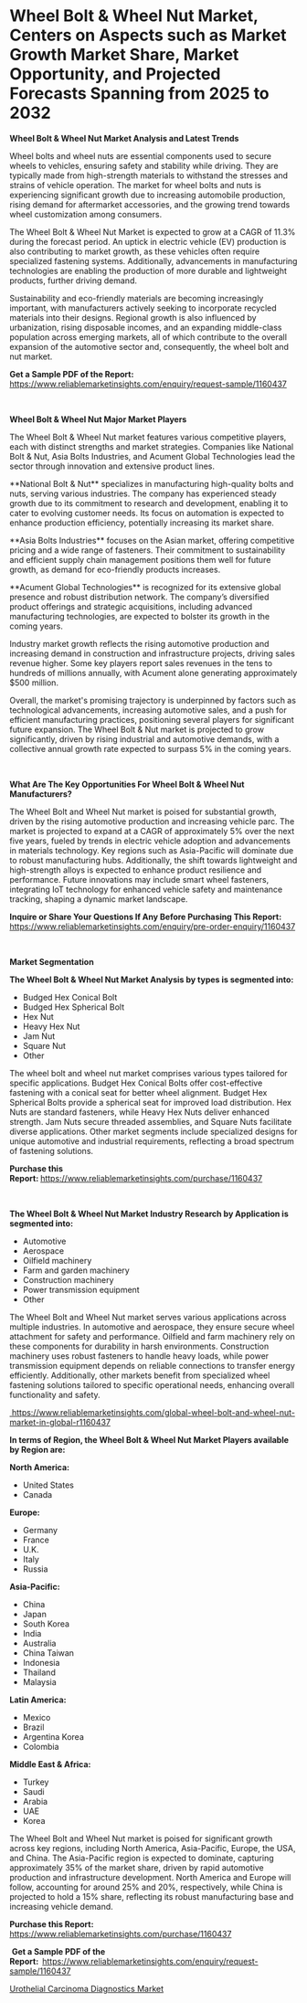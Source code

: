 <p><h1>Wheel Bolt & Wheel Nut Market, Centers on Aspects such as Market Growth Market Share, Market Opportunity, and Projected Forecasts Spanning from 2025 to 2032</h1></p><p><strong>Wheel Bolt & Wheel Nut Market Analysis and Latest Trends</strong></p>
<p><p>Wheel bolts and wheel nuts are essential components used to secure wheels to vehicles, ensuring safety and stability while driving. They are typically made from high-strength materials to withstand the stresses and strains of vehicle operation. The market for wheel bolts and nuts is experiencing significant growth due to increasing automobile production, rising demand for aftermarket accessories, and the growing trend towards wheel customization among consumers.</p><p>The Wheel Bolt & Wheel Nut Market is expected to grow at a CAGR of 11.3% during the forecast period. An uptick in electric vehicle (EV) production is also contributing to market growth, as these vehicles often require specialized fastening systems. Additionally, advancements in manufacturing technologies are enabling the production of more durable and lightweight products, further driving demand. </p><p>Sustainability and eco-friendly materials are becoming increasingly important, with manufacturers actively seeking to incorporate recycled materials into their designs. Regional growth is also influenced by urbanization, rising disposable incomes, and an expanding middle-class population across emerging markets, all of which contribute to the overall expansion of the automotive sector and, consequently, the wheel bolt and nut market.</p></p>
<p><strong>Get a Sample PDF of the Report:&nbsp;</strong> <a href="https://www.reliablemarketinsights.com/enquiry/request-sample/1160437?utm_campaign=2187&utm_medium=2&utm_source=Github&utm_content=ia&utm_term=22032025&utm_id=wheel-bolt-wheel-nut">https://www.reliablemarketinsights.com/enquiry/request-sample/1160437</a></p>
<p>&nbsp;</p>
<p><strong>Wheel Bolt & Wheel Nut Major Market Players</strong></p>
<p><p>The Wheel Bolt & Wheel Nut market features various competitive players, each with distinct strengths and market strategies. Companies like National Bolt & Nut, Asia Bolts Industries, and Acument Global Technologies lead the sector through innovation and extensive product lines.</p><p>**National Bolt & Nut** specializes in manufacturing high-quality bolts and nuts, serving various industries. The company has experienced steady growth due to its commitment to research and development, enabling it to cater to evolving customer needs. Its focus on automation is expected to enhance production efficiency, potentially increasing its market share.</p><p>**Asia Bolts Industries** focuses on the Asian market, offering competitive pricing and a wide range of fasteners. Their commitment to sustainability and efficient supply chain management positions them well for future growth, as demand for eco-friendly products increases.</p><p>**Acument Global Technologies** is recognized for its extensive global presence and robust distribution network. The company’s diversified product offerings and strategic acquisitions, including advanced manufacturing technologies, are expected to bolster its growth in the coming years. </p><p>Industry market growth reflects the rising automotive production and increasing demand in construction and infrastructure projects, driving sales revenue higher. Some key players report sales revenues in the tens to hundreds of millions annually, with Acument alone generating approximately $500 million. </p><p>Overall, the market's promising trajectory is underpinned by factors such as technological advancements, increasing automotive sales, and a push for efficient manufacturing practices, positioning several players for significant future expansion. The Wheel Bolt & Nut market is projected to grow significantly, driven by rising industrial and automotive demands, with a collective annual growth rate expected to surpass 5% in the coming years.</p></p>
<p>&nbsp;</p>
<p><strong>What Are The Key Opportunities For Wheel Bolt & Wheel Nut Manufacturers?</strong></p>
<p><p>The Wheel Bolt and Wheel Nut market is poised for substantial growth, driven by the rising automotive production and increasing vehicle parc. The market is projected to expand at a CAGR of approximately 5% over the next five years, fueled by trends in electric vehicle adoption and advancements in materials technology. Key regions such as Asia-Pacific will dominate due to robust manufacturing hubs. Additionally, the shift towards lightweight and high-strength alloys is expected to enhance product resilience and performance. Future innovations may include smart wheel fasteners, integrating IoT technology for enhanced vehicle safety and maintenance tracking, shaping a dynamic market landscape.</p></p>
<p><strong>Inquire or Share Your Questions If Any Before Purchasing This Report:</strong> <a href="https://www.reliablemarketinsights.com/enquiry/pre-order-enquiry/1160437?utm_campaign=2187&utm_medium=2&utm_source=Github&utm_content=ia&utm_term=22032025&utm_id=wheel-bolt-wheel-nut">https://www.reliablemarketinsights.com/enquiry/pre-order-enquiry/1160437</a></p>
<p>&nbsp;</p>
<p><strong>Market Segmentation</strong></p>
<p><strong>The Wheel Bolt & Wheel Nut Market Analysis by types is segmented into:</strong></p>
<p><ul><li>Budged Hex Conical Bolt</li><li>Budged Hex Spherical Bolt</li><li>Hex Nut</li><li>Heavy Hex Nut</li><li>Jam Nut</li><li>Square Nut</li><li>Other</li></ul></p>
<p><p>The wheel bolt and wheel nut market comprises various types tailored for specific applications. Budget Hex Conical Bolts offer cost-effective fastening with a conical seat for better wheel alignment. Budget Hex Spherical Bolts provide a spherical seat for improved load distribution. Hex Nuts are standard fasteners, while Heavy Hex Nuts deliver enhanced strength. Jam Nuts secure threaded assemblies, and Square Nuts facilitate diverse applications. Other market segments include specialized designs for unique automotive and industrial requirements, reflecting a broad spectrum of fastening solutions.</p></p>
<p><strong>Purchase this Report:&nbsp;</strong><a href="https://www.reliablemarketinsights.com/purchase/1160437?utm_campaign=2187&utm_medium=2&utm_source=Github&utm_content=ia&utm_term=22032025&utm_id=wheel-bolt-wheel-nut">https://www.reliablemarketinsights.com/purchase/1160437</a></p>
<p>&nbsp;</p>
<p><strong>The Wheel Bolt & Wheel Nut Market Industry Research by Application is segmented into:</strong></p>
<p><ul><li>Automotive</li><li>Aerospace</li><li>Oilfield machinery</li><li>Farm and garden machinery</li><li>Construction machinery</li><li>Power transmission equipment</li><li>Other</li></ul></p>
<p><p>The Wheel Bolt and Wheel Nut market serves various applications across multiple industries. In automotive and aerospace, they ensure secure wheel attachment for safety and performance. Oilfield and farm machinery rely on these components for durability in harsh environments. Construction machinery uses robust fasteners to handle heavy loads, while power transmission equipment depends on reliable connections to transfer energy efficiently. Additionally, other markets benefit from specialized wheel fastening solutions tailored to specific operational needs, enhancing overall functionality and safety.</p></p>
<p><a href="https://www.reliablemarketinsights.com/global-wheel-bolt-and-wheel-nut-market-in-global-r1160437?utm_campaign=2187&utm_medium=2&utm_source=Github&utm_content=ia&utm_term=22032025&utm_id=wheel-bolt-wheel-nut">&nbsp;https://www.reliablemarketinsights.com/global-wheel-bolt-and-wheel-nut-market-in-global-r1160437</a></p>
<p><strong>In terms of Region, the Wheel Bolt & Wheel Nut Market Players available by Region are:</strong></p>
<p>
    <p> <strong> North America: </strong>
        <ul>
            <li>United States</li>
            <li>Canada</li>
        </ul>
        </p> 
    <p> <strong> Europe: </strong>
        <ul>
            <li>Germany</li>
            <li>France</li>
            <li>U.K.</li>
            <li>Italy</li>
            <li>Russia</li>
        </ul>
        </p> 
    <p> <strong> Asia-Pacific: </strong>
        <ul>
            <li>China</li>
            <li>Japan</li>
            <li>South Korea</li>
            <li>India</li>
            <li>Australia</li>
            <li>China Taiwan</li>
            <li>Indonesia</li>
            <li>Thailand</li>
            <li>Malaysia</li>
        </ul>
        </p> 
    <p> <strong> Latin America: </strong>
        <ul>
            <li>Mexico</li>
            <li>Brazil</li>
            <li>Argentina Korea</li>
            <li>Colombia</li>
        </ul>
        </p> 
    <p> <strong> Middle East & Africa: </strong>
        <ul>
            <li>Turkey</li>
            <li>Saudi</li>
            <li>Arabia</li>
            <li>UAE</li>
            <li>Korea</li>
        </ul>
    </p>
    </p>
<p><p>The Wheel Bolt and Wheel Nut market is poised for significant growth across key regions, including North America, Asia-Pacific, Europe, the USA, and China. The Asia-Pacific region is expected to dominate, capturing approximately 35% of the market share, driven by rapid automotive production and infrastructure development. North America and Europe will follow, accounting for around 25% and 20%, respectively, while China is projected to hold a 15% share, reflecting its robust manufacturing base and increasing vehicle demand.</p></p>
<p><strong>Purchase this Report: </strong><a href="https://www.reliablemarketinsights.com/purchase/1160437?utm_campaign=2187&utm_medium=2&utm_source=Github&utm_content=ia&utm_term=22032025&utm_id=wheel-bolt-wheel-nut">https://www.reliablemarketinsights.com/purchase/1160437</a></p>
<p>&nbsp;<strong>Get a Sample PDF of the Report:&nbsp;&nbsp;</strong><a href="https://www.reliablemarketinsights.com/enquiry/request-sample/1160437?utm_campaign=2187&utm_medium=2&utm_source=Github&utm_content=ia&utm_term=22032025&utm_id=wheel-bolt-wheel-nut">https://www.reliablemarketinsights.com/enquiry/request-sample/1160437</a></p>
<p><strong></strong></p>
<p><p><a href="https://github.com/mauripalmi/Market-Research-Report-List-6/blob/main/urothelial-carcinoma-diagnostics-market.md?utm_campaign=2187&utm_medium=2&utm_source=Github&utm_content=ia&utm_term=22032025&utm_id=wheel-bolt-wheel-nut">Urothelial Carcinoma Diagnostics Market</a></p></p>